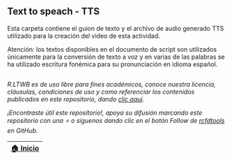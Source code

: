 ## Text to speach - TTS

Esta carpeta contiene el guion de texto y el archivo de audio generado TTS utilizado para la creación del video de esta actividad.

Atención: los textos disponibles en el documento de script son utilizados únicamente para la conversión de texto a voz y en varias de las palabras se ha utilizado escritura fonémica para su pronunciación en idioma español.

##

_R.LTWB es de uso libre para fines académicos, conoce nuestra licencia, cláusulas, condiciones de uso y como referenciar los contenidos publicados en este repositorio, dando [clic aquí](https://github.com/rcfdtools/R.LTWB/wiki/License)._

_¡Encontraste útil este repositorio!, apoya su difusión marcando este repositorio con una ⭐ o síguenos dando clic en el botón Follow de [rcfdtools](https://github.com/rcfdtools) en GitHub._

| [:house: Inicio](../../../Readme.md) |
|--------------------------------------|